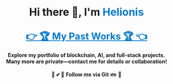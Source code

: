<h1 align="center">Hi there 👋, I'm <span style="color:#007acc;">Helionis</span></h1>
<h2 align="center" style="color:#ffb300;"><a href="https://github.com/helionis420/-My-Projects-" style="font-size:1.2em; font-weight:bold; color:#007acc;">👉 🏆 <b>My Past Works</b> 🏆 👈</a> </h2>

<div align="center">
  <b>
    Explore my portfolio of blockchain, AI, and full-stack projects.<br>
    Many more are private—contact me for details or collaboration!
  </b>
  <br><br>
   🤝 💕 👀 <b>Follow me via Git</b> 👪 💖 <br>
</div>

<!-- (Your project list goes here, as already in your README) -->





